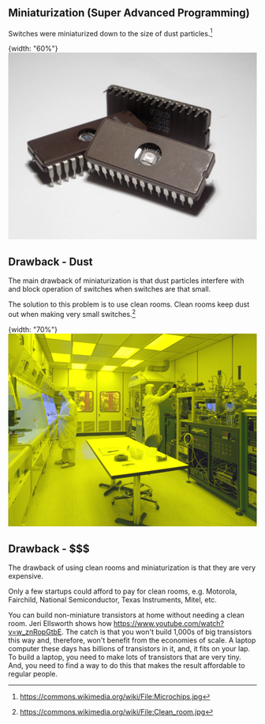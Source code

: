 
## Miniaturization (Super Advanced Programming)


Switches were miniaturized down to the size of dust particles.[^zephyris]

{width: "60%"}
![Microchips.jpg](resources/Microchips.jpg)


[^zephyris]: https://commons.wikimedia.org/wiki/File:Microchips.jpg

## Drawback - Dust
The main drawback of miniaturization is that dust particles interfere with and block operation of switches when switches are that small.

The solution to this problem is to use clean rooms.  Clean rooms keep dust out when making very small switches.[^duk]

{width: "70%"}
![Clean_room.jpg](resources/Clean_room.jpg)

[^duk]: https://commons.wikimedia.org/wiki/File:Clean_room.jpg

## Drawback - \$\$\$
The drawback of using clean rooms and miniaturization is that they are very expensive.

Only a few startups could afford to pay for clean rooms, e.g. Motorola, Fairchild, National Semiconductor, Texas Instruments, Mitel, etc.

You can build non-miniature transistors at home without needing a clean room.  Jeri Ellsworth shows how https://www.youtube.com/watch?v=w_znRopGtbE.  The catch is that you won't build 1,000s of big transistors this way and, therefore, won't benefit from the economies of scale.  A laptop computer these days has billions of transistors in it, and, it fits on your lap.  To build a laptop, you need to make lots of transistors that are very tiny.  And, you need to find a way to do this that makes the result affordable to regular people.